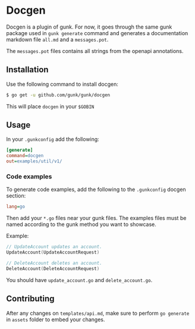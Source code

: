 # Docgen

Docgen is a plugin of gunk. For now, it goes through the same gunk package used
in `gunk generate` command and generates a documentation markdown file `all.md`
and a `messages.pot`.

The `messages.pot` files contains all strings from the openapi annotations.

## Installation

Use the following command to install docgen:

```sh
$ go get -u github.com/gunk/gunk/docgen
```

This will place `docgen` in your `$GOBIN`

## Usage

In your `.gunkconfig` add the following:

```ini
[generate]
command=docgen
out=examples/util/v1/
```

### Code examples

To generate code examples, add the following to the `.gunkconfig` docgen section:

```ini
lang=go
```

Then add your `*.go` files near your gunk files. The examples files must be
named according to the gunk method you want to showcase.

Example:

```go
// UpdateAccount updates an account.
UpdateAccount(UpdateAccountRequest)

// DeleteAccount deletes an account.
DeleteAccount(DeleteAccountRequest)
```

You should have `update_account.go` and `delete_account.go`.

## Contributing

After any changes on `templates/api.md`, make sure to perform `go generate` in
`assets` folder to embed your changes.
